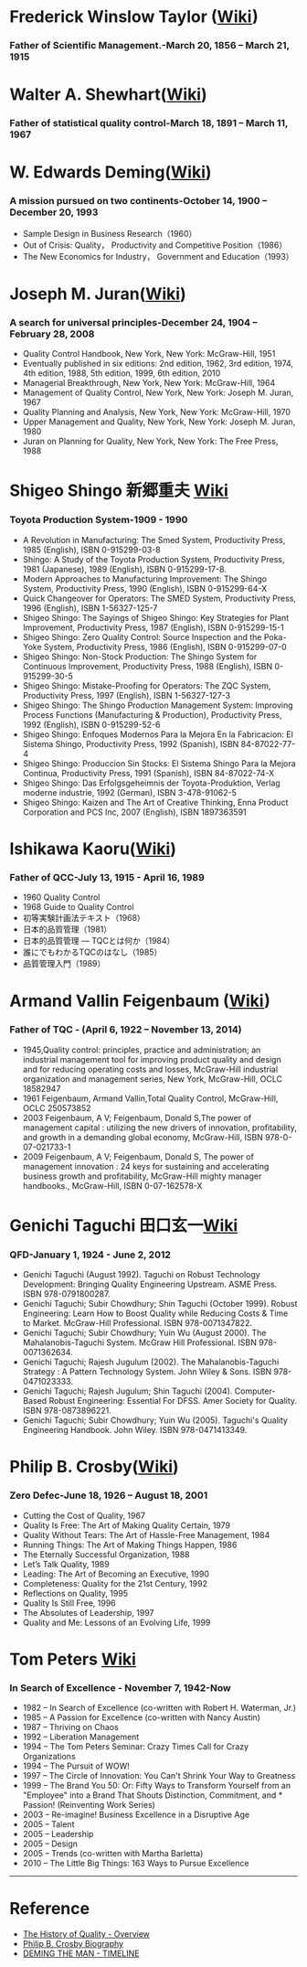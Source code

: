 
# Frederick Winslow Taylor ([Wiki](https://en.wikipedia.org/wiki/Frederick_Winslow_Taylor))
### Father of Scientific Management.-March 20, 1856 – March 21, 1915

# Walter A. Shewhart([Wiki](https://en.wikipedia.org/wiki/Walter_A._Shewhart))
### Father of statistical quality control-March 18, 1891 – March 11, 1967
# W. Edwards Deming([Wiki](https://en.wikipedia.org/wiki/Edward_Deming))
### A mission pursued on two continents-October 14, 1900 – December 20, 1993

* Sample Design in Business Research（1960）
* Out of Crisis: Quality， Productivity and Competitive Position（1986）
* The New Economics for Industry， Government and Education（1993）

# Joseph M. Juran([Wiki](https://en.wikipedia.org/wiki/Joseph_M._Juran))
### A search for universal principles-December 24, 1904 – February 28, 2008
* Quality Control Handbook, New York, New York: McGraw-Hill, 1951
* Eventually published in six editions: 2nd edition, 1962, 3rd edition, 1974, 4th edition, 1988, 5th edition, 1999, 6th edition, 2010
* Managerial Breakthrough, New York, New York: McGraw-Hill, 1964
* Management of Quality Control, New York, New York: Joseph M. Juran, 1967
* Quality Planning and Analysis, New York, New York: McGraw-Hill, 1970
* Upper Management and Quality, New York, New York: Joseph M. Juran, 1980
* Juran on Planning for Quality, New York, New York: The Free Press, 1988
# Shigeo Shingo 新郷重夫 [Wiki](https://en.wikipedia.org/wiki/Shigeo_Shingo)
### Toyota Production System-1909 - 1990
* A Revolution in Manufacturing: The Smed System, Productivity Press, 1985 (English), ISBN 0-915299-03-8
* Shingo: A Study of the Toyota Production System, Productivity Press, 1981 (Japanese), 1989 (English), ISBN 0-915299-17-8.
* Modern Approaches to Manufacturing Improvement: The Shingo System, Productivity Press, 1990 (English), ISBN 0-915299-64-X
* Quick Changeover for Operators: The SMED System, Productivity Press, 1996 (English), ISBN 1-56327-125-7
* Shigeo Shingo: The Sayings of Shigeo Shingo: Key Strategies for Plant Improvement, Productivity Press, 1987 (English), ISBN 0-915299-15-1
* Shigeo Shingo: Zero Quality Control: Source Inspection and the Poka-Yoke System, Productivity Press, 1986 (English), ISBN 0-915299-07-0
* Shigeo Shingo: Non-Stock Production: The Shingo System for Continuous Improvement, Productivity Press, 1988 (English), ISBN 0-915299-30-5
* Shigeo Shingo: Mistake-Proofing for Operators: The ZQC System, Productivity Press, 1997 (English), ISBN 1-56327-127-3
* Shigeo Shingo: The Shingo Production Management System: Improving Process Functions (Manufacturing & Production), Productivity Press, 1992 (English), ISBN 0-915299-52-6
* Shigeo Shingo: Enfoques Modernos Para la Mejora En la Fabricacion: El Sistema Shingo, Productivity Press, 1992 (Spanish), ISBN 84-87022-77-4
* Shigeo Shingo: Produccion Sin Stocks: El Sistema Shingo Para la Mejora Continua, Productivity Press, 1991 (Spanish), ISBN 84-87022-74-X
* Shigeo Shingo: Das Erfolgsgeheimnis der Toyota-Produktion, Verlag moderne industrie, 1992 (German), ISBN 3-478-91062-5
* Shigeo Shingo: Kaizen and The Art of Creative Thinking, Enna Product Corporation and PCS Inc, 2007 (English), ISBN 1897363591
#  Ishikawa Kaoru([Wiki](https://en.wikipedia.org/wiki/Kaoru_Ishikawa))
### Father of QCC-July 13, 1915 - April 16, 1989
* 1960 Quality Control
* 1968 Guide to Quality Control
* 初等実験計画法テキスト（1968）
* 日本的品質管理（1981）
* 日本的品質管理 ― TQCとは何か（1984）
* 誰にでもわかるTQCのはなし（1985）
* 品質管理入門（1989）

# Armand Vallin Feigenbaum ([Wiki](https://en.wikipedia.org/wiki/Armand_V._Feigenbaum))
### Father of TQC - (April 6, 1922 – November 13, 2014)
* 1945,Quality control: principles, practice and administration; an industrial management tool for improving product quality and design and for reducing operating costs and losses, McGraw-Hill industrial organization and management series, New York, McGraw-Hill, OCLC 18582947
* 1961 Feigenbaum, Armand Vallin,Total Quality Control, McGraw-Hill, OCLC 250573852
* 2003 Feigenbaum, A V; Feigenbaum, Donald S,The power of management capital : utilizing the new drivers of innovation, profitability, and growth in a demanding global economy, McGraw-Hill, ISBN 978-0-07-021733-1
* 2009 Feigenbaum, A V; Feigenbaum, Donald S, The power of management innovation : 24 keys for sustaining and accelerating business growth and profitability, McGraw-Hill mighty manager handbooks., McGraw-Hill, ISBN 0-07-162578-X

# Genichi Taguchi 田口玄一[Wiki](https://en.wikipedia.org/wiki/Genichi_Taguchi) 
### QFD-January 1, 1924 - June 2, 2012
* Genichi Taguchi (August 1992). Taguchi on Robust Technology Development: Bringing Quality Engineering Upstream. ASME Press. ISBN 978-0791800287.
* Genichi Taguchi; Subir Chowdhury; Shin Taguchi (October 1999). Robust Engineering: Learn How to Boost Quality while Reducing Costs & Time to Market. McGraw-Hill Professional. ISBN 978-0071347822.
* Genichi Taguchi; Subir Chowdhury; Yuin Wu (August 2000). The Mahalanobis-Taguchi System. McGraw Hill Professional. ISBN 978-0071362634.
* Genichi Taguchi; Rajesh Jugulum (2002). The Mahalanobis-Taguchi Strategy : A Pattern Technology System. John Wiley & Sons. ISBN 978-0471023333.
* Genichi Taguchi; Rajesh Jugulum; Shin Taguchi (2004). Computer-Based Robust Engineering: Essential For DFSS. Amer Society for Quality. ISBN 978-0873896221.
* Genichi Taguchi; Subir Chowdhury; Yuin Wu (2005). Taguchi's Quality Engineering Handbook. John Wiley. ISBN 978-0471413349.

# Philip B. Crosby([Wiki](https://en.wikipedia.org/wiki/Philip_B._Crosby))
### Zero Defec-June 18, 1926 – August 18, 2001
* Cutting the Cost of Quality, 1967
* Quality Is Free: The Art of Making Quality Certain, 1979
* Quality Without Tears: The Art of Hassle-Free Management, 1984
* Running Things: The Art of Making Things Happen, 1986
* The Eternally Successful Organization, 1988
* Let’s Talk Quality, 1989
* Leading: The Art of Becoming an Executive, 1990
* Completeness: Quality for the 21st Century, 1992
* Reflections on Quality, 1995
* Quality Is Still Free, 1996
* The Absolutes of Leadership, 1997
* Quality and Me: Lessons of an Evolving Life, 1999
# Tom Peters [Wiki](https://en.wikipedia.org/wiki/Tom_Peters)
### In Search of Excellence - November 7, 1942-Now
* 1982 – In Search of Excellence (co-written with Robert H. Waterman, Jr.)
* 1985 – A Passion for Excellence (co-written with Nancy Austin)
* 1987 – Thriving on Chaos
* 1992 – Liberation Management
* 1994 – The Tom Peters Seminar: Crazy Times Call for Crazy Organizations
* 1994 – The Pursuit of WOW!
* 1997 – The Circle of Innovation: You Can't Shrink Your Way to Greatness
* 1999 – The Brand You 50: Or: Fifty Ways to Transform Yourself from an "Employee" into a Brand That Shouts Distinction, Commitment, and * Passion! (Reinventing Work Series)
* 2003 – Re-imagine! Business Excellence in a Disruptive Age
* 2005 – Talent
* 2005 – Leadership
* 2005 – Design
* 2005 – Trends (co-written with Martha Barletta)
* 2010 – The Little Big Things: 163 Ways to Pursue Excellence

---
# Reference
* [The History of Quality - Overview
](http://www.iem.yuntech.edu.tw/home/lab/qre/source/QC/files/SQC01-History&Guru.pdf)
* [Philip B. Crosby Biography](http://www.philipcrosby.com/25years/crosby.html)
* [DEMING THE MAN - TIMELINE](https://deming.org/theman/timeline)
